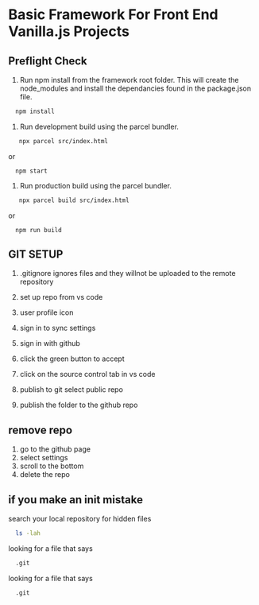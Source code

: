# Basic Framework For Front End Vanilla.js Projects

## Preflight Check
1. Run npm install from the framework root folder. This will create the node_modules and install the dependancies found in the package.json file.
```bash
  npm install
```

1. Run development build using the parcel bundler.
```bash
   npx parcel src/index.html
```
or
```
  npm start
```

1. Run production build using the parcel bundler.
```bash
   npx parcel build src/index.html
```
or
```
  npm run build
```

## GIT SETUP  
1. .gitignore ignores files and they willnot be uploaded to the remote repository

1. set up repo from vs code
1. user profile icon
1. sign in to sync settings
1. sign in with github
1. click the green button to accept
1. click on the source control tab in vs code
1. publish to git select public repo
1. publish the folder to the github repo

## remove repo
1. go to the github page
1. select settings
1. scroll to the bottom
1. delete the repo

## if you make an init mistake
search your local repository for hidden files
```bash
  ls -lah
```

looking for a file that says
```bash
  .git
```

looking for a file that says
```bash
  .git
```